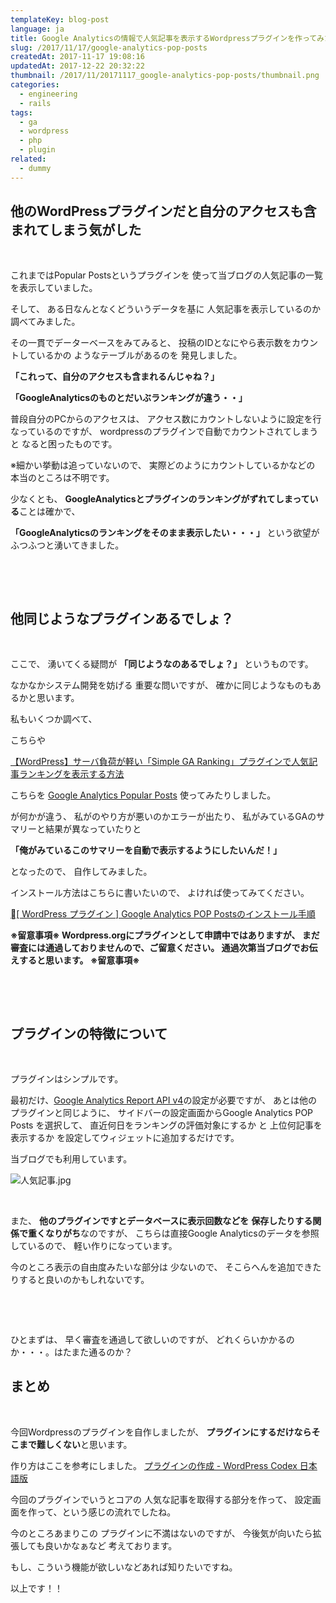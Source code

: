 ```yaml
---
templateKey: blog-post
language: ja
title: Google Analyticsの情報で人気記事を表示するWordpressプラグインを作ってみた。Google Analytics POP Posts
slug: /2017/11/17/google-analytics-pop-posts
createdAt: 2017-11-17 19:08:16
updatedAt: 2017-12-22 20:32:22
thumbnail: /2017/11/20171117_google-analytics-pop-posts/thumbnail.png
categories:
  - engineering
  - rails
tags:
  - ga
  - wordpress
  - php
  - plugin
related:
  - dummy
---
```


<h2 class="chapter">他のWordPressプラグインだと自分のアクセスも含まれてしまう気がした</h2>
&nbsp;

これまではPopular Postsというプラグインを
使って当ブログの人気記事の一覧を表示していました。

そして、
ある日なんとなくどういうデータを基に
人気記事を表示しているのか
調べてみました。

その一貫でデーターベースをみてみると、
投稿のIDとなにやら表示数をカウントしているかの
ようなテーブルがあるのを
発見しました。

<strong>「これって、自分のアクセスも含まれるんじゃね？」</strong>

<strong>「GoogleAnalyticsのものとだいぶランキングが違う・・」</strong>

普段自分のPCからのアクセスは、
アクセス数にカウントしないように設定を行なっているのですが、
wordpressのプラグインで自動でカウントされてしまうと
なると困ったものです。

※細かい挙動は追っていないので、
実際どのようにカウントしているかなどの
本当のところは不明です。

少なくとも、
<strong>GoogleAnalyticsとプラグインのランキングがずれてしまっている</strong>ことは確かで、

<strong>「GoogleAnalyticsのランキングをそのまま表示したい・・・」</strong>
という欲望がふつふつと湧いてきました。

&nbsp;

<div class="adsense"></div>

&nbsp;
<h2 class="chapter">他同じようなプラグインあるでしょ？</h2>
&nbsp;

ここで、
湧いてくる疑問が
<strong>「同じようなのあるでしょ？」</strong>
というものです。

なかなかシステム開発を妨げる
重要な問いですが、
確かに同じようなものもあるかと思います。

私もいくつか調べて、

こちらや

<a href="https://www.tam-tam.co.jp/tipsnote/cms/post11104.html">【WordPress】サーバ負荷が軽い「Simple GA Ranking」プラグインで人気記事ランキングを表示する方法</a>

こちらを
<a href="https://ja.wordpress.org/plugins/ga-popular-posts/">Google Analytics Popular Posts</a>
使ってみたりしました。

が何かが違う、
私がのやり方が悪いのかエラーが出たり、
私がみているGAのサマリーと結果が異なっていたりと

<strong>「俺がみているこのサマリーを自動で表示するようにしたいんだ！」</strong>

となったので、
自作してみました。

インストール方法はこちらに書いたいので、
よければ使ってみてください。

<a href="https://ver-1-0.net/how-to-install-google-analytics-pop-posts/">[ WordPress プラグイン ] Google Analytics POP Postsのインストール手順</a>

<strong>
※留意事項※
Wordpress.orgにプラグインとして申請中ではありますが、
まだ審査には通過しておりませんので、ご留意ください。
通過次第当ブログでお伝えすると思います。
※留意事項※
</strong>

&nbsp;

<div class="mid-article"></div>

&nbsp;
<h2 class="chapter">プラグインの特徴について</h2>
&nbsp;

プラグインはシンプルです。

最初だけ、<a href="https://developers.google.com/analytics/devguides/reporting/core/v4/?hl=ja">Google Analytics Report API v4</a>の設定が必要ですが、
あとは他のプラグインと同じように、
サイドバーの設定画面からGoogle Analytics POP Posts
を選択して、
直近何日をランキングの評価対象にするか
と
上位何記事を表示するか
を設定してウィジェットに追加するだけです。

当ブログでも利用しています。

<img class="post-image" src="https://statics.ver-1-0.net/uploads/2017/11/20171117_google-analytics-pop-posts/人気記事.jpg" alt="人気記事.jpg"/>

&nbsp;

また、
<strong>他のプラグインですとデータベースに表示回数などを</strong>
<strong> 保存したりする関係で重くなりがち</strong>なのですが、
こちらは直接Google Analyticsのデータを参照しているので、
軽い作りになっています。

今のところ表示の自由度みたいな部分は
少ないので、
そこらへんを追加できたりすると良いのかもしれないです。

&nbsp;

&nbsp;

ひとまずは、
早く審査を通過して欲しいのですが、
どれくらいかかるのか・・・。はたまた通るのか？
<h2 class="chapter">まとめ</h2>
&nbsp;

今回Wordpressのプラグインを自作しましたが、
<strong>プラグインにするだけならそこまで難しくない</strong>と思います。

作り方はここを参考にしました。
<a href="https://wpdocs.osdn.jp/%E3%83%97%E3%83%A9%E3%82%B0%E3%82%A4%E3%83%B3%E3%81%AE%E4%BD%9C%E6%88%90" target="_blank" rel="noopener">プラグインの作成 - WordPress Codex 日本語版</a>

今回のプラグインでいうとコアの
人気な記事を取得する部分を作って、
設定画面を作って、という感じの流れでしたね。

今のところあまりこの
プラグインに不満はないのですが、
今後気が向いたら拡張しても良いかなぁなど
考えております。

もし、こういう機能が欲しいなどあれば知りたいですね。

以上です！！

<div class="adsense"></div>
